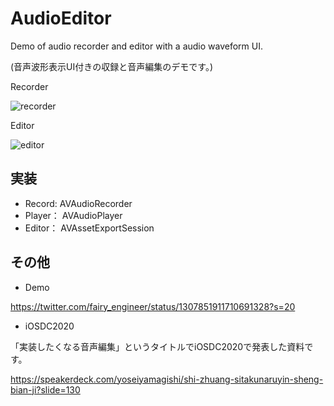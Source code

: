 # AudioEditor
Demo of audio recorder and editor with a audio waveform UI.

(音声波形表示UI付きの収録と音声編集のデモです。)

Recorder

![recorder](https://user-images.githubusercontent.com/22518469/102590597-204e6900-4154-11eb-9fa7-fae443c3d840.jpg)

Editor

![editor](https://user-images.githubusercontent.com/22518469/102590590-1f1d3c00-4154-11eb-9e96-6793075fa056.jpg)


## 実装
- Record: AVAudioRecorder
- Player： AVAudioPlayer
- Editor： AVAssetExportSession

## その他
- Demo

https://twitter.com/fairy_engineer/status/1307851911710691328?s=20

- iOSDC2020

「実装したくなる音声編集」というタイトルでiOSDC2020で発表した資料です。

https://speakerdeck.com/yoseiyamagishi/shi-zhuang-sitakunaruyin-sheng-bian-ji?slide=130
